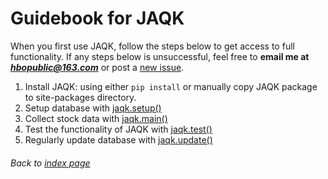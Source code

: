 # Guidebook for JAQK

When you first use JAQK, follow the steps below to get access to full functionality. If any steps below is unsuccessful,
feel free to **email me at *hbopublic@163.com*** or post a [new issue](https://github.com/Haannbboo/JAQK/issues/new).

1. Install JAQK:  using either `pip install` or manually copy JAQK package to site-packages directory.
2. Setup database with [jaqk.setup()](jaqk.setup.md)
3. Collect stock data with [jaqk.main()](../data-collection/jaqk.main.md)
4. Test the functionality of JAQK with [jaqk.test()](jaqk.test.md)
5. Regularly update database with [jaqk.update()](../data-collection/jaqk.update.md)


###### Back to [index page](../index.md)